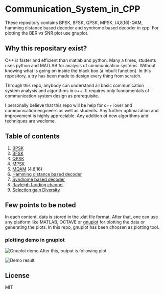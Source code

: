 # Communication_System_in_CPP
These repository contains BPSK, BFSK, QPSK, MPSK, (4,8,16)-QAM, hamming distance based decoder and syndrome based decoder in cpp. For plotting the BER vs SNR plot use gnuplot.

## Why this repositary exist?

C++ is faster and efficient than matlab and python. Many a times, students uses python and MATLAB for analysis of communication systems. Without knowing what is going on inside the black box (a inbuilt function). In this repository, a try has been made to design every thing from scratch. 

Through this repo, anybody can understand all basic communication system analysis and algorithms in c++. It requires only fundamentals of communication system design as prerequisite. 

I personally believe that this repo will be help for c++ lover and communication engineers as well as students. Any further optimazation and improvement is highly appreciable. Any addition of new algorithms and techniques are weclome.

## Table of contents

1. [BPSK](https://github.com/mkmishra2000/Modulation_Schemes_in_CPP/tree/main/BPSK)
2. [BFSK](https://github.com/mkmishra2000/Modulation_Schemes_in_CPP/tree/main/BFSK)
3. [QPSK](https://github.com/mkmishra2000/Modulation_Schemes_in_CPP/tree/main/QPSK)
4. [MPSK](https://github.com/mkmishra2000/Modulation_Schemes_in_CPP/tree/main/MPSK)
5. [MQAM](https://github.com/mkmishra2000/Modulation_Schemes_in_CPP/tree/main/QAM) (4,8,16)
6. [Hamming distance based decoder](https://github.com/mkmishra2000/Modulation_Schemes_in_CPP/tree/main/Ham%20distance%20decoder)
7. [Syndrome based decoder](https://github.com/mkmishra2000/Modulation_Schemes_in_CPP/tree/main/Syndrome%20table%20decoder)
8. [Rayleigh fadding channel]()
9. [Selection gain Diversity]()

## Few points to be noted
In each content, data is stored in the .dat file format. After that, one can use any platform like MATLAB, OCTAVE or [gnuplot](http://www.gnuplot.info/) for plotting the data or generating the plots. In this repo, gnuplot has been choosen as plotting tool. 

### plotting demo in gnuplot

![Gnuplot demo](https://github.com/mkmishra2000/Modulation_Schemes_in_CPP/blob/main/Images/demoGnuplot.png)
After this, output is following plot

![Demo result](https://github.com/mkmishra2000/Modulation_Schemes_in_CPP/blob/main/Images/DemoResults.png)



## License
MIT
